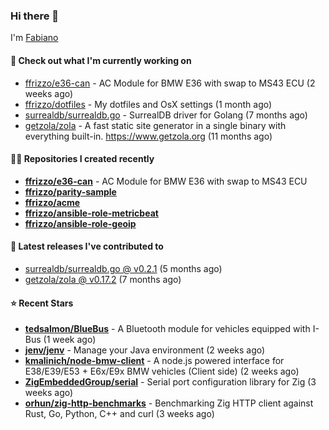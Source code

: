 ### Hi there 👋

I'm [Fabiano](https://ffrizzo.com)

#### 👷 Check out what I'm currently working on


- [ffrizzo/e36-can](https://github.com/ffrizzo/e36-can) - AC Module for BMW E36 with swap to MS43 ECU (2 weeks ago)
- [ffrizzo/dotfiles](https://github.com/ffrizzo/dotfiles) - My dotfiles and OsX settings (1 month ago)
- [surrealdb/surrealdb.go](https://github.com/surrealdb/surrealdb.go) - SurrealDB driver for Golang (7 months ago)
- [getzola/zola](https://github.com/getzola/zola) - A fast static site generator in a single binary with everything built-in. https://www.getzola.org (11 months ago)

#### 👨‍💻 Repositories I created recently
- **[ffrizzo/e36-can](https://github.com/ffrizzo/e36-can)** - AC Module for BMW E36 with swap to MS43 ECU
- **[ffrizzo/parity-sample](https://github.com/ffrizzo/parity-sample)**
- **[ffrizzo/acme](https://github.com/ffrizzo/acme)**
- **[ffrizzo/ansible-role-metricbeat](https://github.com/ffrizzo/ansible-role-metricbeat)**
- **[ffrizzo/ansible-role-geoip](https://github.com/ffrizzo/ansible-role-geoip)**

#### 🚀 Latest releases I've contributed to


- [surrealdb/surrealdb.go @ v0.2.1](https://github.com/surrealdb/surrealdb.go/releases/tag/v0.2.1) (5 months ago)
- [getzola/zola @ v0.17.2](https://github.com/getzola/zola/releases/tag/v0.17.2) (7 months ago)

#### ⭐ Recent Stars


- **[tedsalmon/BlueBus](https://github.com/tedsalmon/BlueBus)** - A Bluetooth module for vehicles equipped with I-Bus (1 week ago)
- **[jenv/jenv](https://github.com/jenv/jenv)** - Manage your Java environment  (2 weeks ago)
- **[kmalinich/node-bmw-client](https://github.com/kmalinich/node-bmw-client)** - A node.js powered interface for E38/E39/E53 &#43; E6x/E9x BMW vehicles (Client side) (2 weeks ago)
- **[ZigEmbeddedGroup/serial](https://github.com/ZigEmbeddedGroup/serial)** - Serial port configuration library for Zig (3 weeks ago)
- **[orhun/zig-http-benchmarks](https://github.com/orhun/zig-http-benchmarks)** - Benchmarking Zig HTTP client against Rust, Go, Python, C&#43;&#43; and curl (3 weeks ago)
